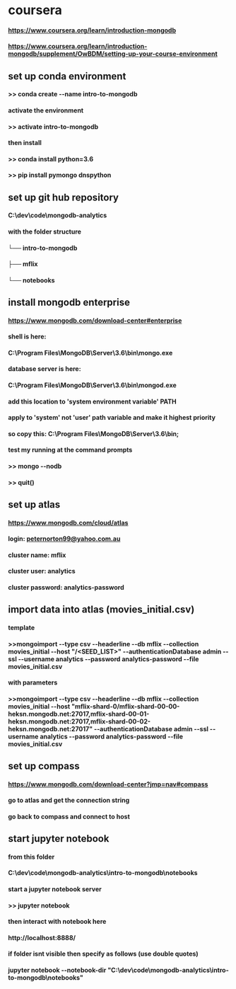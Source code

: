 # coursera
#### https://www.coursera.org/learn/introduction-mongodb
#### https://www.coursera.org/learn/introduction-mongodb/supplement/OwBDM/setting-up-your-course-environment

## set up conda environment
#### >> conda create --name intro-to-mongodb
#### activate the environment
#### >> activate intro-to-mongodb
#### then install
#### >> conda install python=3.6
#### >> pip install pymongo dnspython

## set up git hub repository
#### C:\dev\code\mongodb-analytics
#### with the folder structure
####     └── intro-to-mongodb
####        ├── mflix
####        └── notebooks

## install mongodb enterprise
#### https://www.mongodb.com/download-center#enterprise
#### shell is here:
#### C:\Program Files\MongoDB\Server\3.6\bin\mongo.exe
#### database server is here:
#### C:\Program Files\MongoDB\Server\3.6\bin\mongod.exe
#### add this location to 'system environment variable' PATH 
#### apply to 'system' not 'user' path variable and make it highest priority
#### so copy this: C:\Program Files\MongoDB\Server\3.6\bin;
#### test my running at the command prompts
#### >> mongo --nodb
#### >> quit()

## set up atlas
#### https://www.mongodb.com/cloud/atlas
#### login: peternorton99@yahoo.com.au
#### cluster name: mflix
#### cluster user: analytics
#### cluster password: analytics-password

## import data into atlas (movies_initial.csv)
#### template
#### >>mongoimport --type csv --headerline --db mflix --collection movies_initial --host "<CLUSTER>/<SEED_LIST>" --authenticationDatabase admin --ssl --username analytics --password analytics-password --file movies_initial.csv
#### with parameters
#### >>mongoimport --type csv --headerline --db mflix --collection movies_initial --host "mflix-shard-0/mflix-shard-00-00-heksn.mongodb.net:27017,mflix-shard-00-01-heksn.mongodb.net:27017,mflix-shard-00-02-heksn.mongodb.net:27017" --authenticationDatabase admin --ssl --username analytics --password analytics-password --file movies_initial.csv

## set up compass
#### https://www.mongodb.com/download-center?jmp=nav#compass
#### go to atlas and get the connection string
#### go back to compass and connect to host

## start jupyter notebook
#### from this folder
#### C:\dev\code\mongodb-analytics\intro-to-mongodb\notebooks
#### start a jupyter notebook server
#### >> jupyter notebook
#### then interact with notebook here
#### http://localhost:8888/
#### if folder isnt visible then specify as follows (use double quotes)
#### jupyter notebook --notebook-dir "C:\dev\code\mongodb-analytics\intro-to-mongodb\notebooks"

